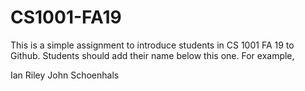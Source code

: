 # CS1001-FA19
This is a simple assignment to introduce students in CS 1001 FA 19 to Github.
Students should add their name below this one. For example,

Ian Riley
John Schoenhals
